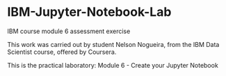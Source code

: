 # IBM-Jupyter-Notebook-Lab
IBM course module 6 assessment exercise

This work was carried out by student Nelson Nogueira, from the IBM Data Scientist course, offered by Coursera.

This is the practical laboratory: Module 6 - Create your Jupyter Notebook
